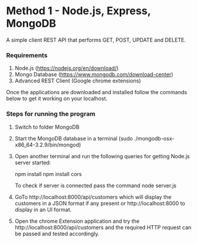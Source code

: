 # Method 1 - Node.js, Express, MongoDB #

A simple client REST API that performs GET, POST, UPDATE and DELETE.


### Requirements ###

1) Node.js (https://nodejs.org/en/download/)
2) Mongo Database (https://www.mongodb.com/download-center)
3) Advanced REST Client (Google chrome extensions)

Once the applications are downloaded and installed follow the commands below to get it working 
on your localhost.

### Steps for running the program ###

1) Switch to folder MongoDB
2) Start the MongoDB database in a terminal (sudo ./mongodb-osx-x86_64-3.2.9/bin/mongod)
3) Open another terminal and run the following queries for getting Node.js server started:

    npm install
    npm install cors

    To check if server is connected pass the command
        node server.js

4) GoTo http://localhost:8000/api/customers which will display the customers in a JSON format if    any present or http://localhost:8000 to display in an UI format.
5) Open the chrome Extension application and try the http://localhost:8000/api/customers and the    required HTTP request can be passed and tested accordingly.
   
